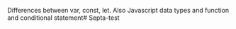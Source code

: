 Differences between var, const, let.
Also Javascript data types and function
and conditional statement# Septa-test
